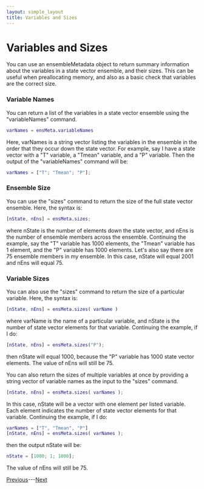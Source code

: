 ```yaml
---
layout: simple_layout
title: Variables and Sizes
---
```


# Variables and Sizes

You can use an ensembleMetadata object to return summary information about the variables in a state vector ensemble, and their sizes. This can be useful when preallocating memory, and also as a basic check that variables are the correct size.

### Variable Names
You can return a list of the variables in a state vector ensemble using the "variableNames" command.
```matlab
varNames = ensMeta.variableNames
```

Here, varNames is a string vector listing the variables in the ensemble in the order that they occur down the state vector. For example, say I have a state vector with a "T" variable, a "Tmean" variable, and a "P" variable. Then the output of the "variableNames" command will be:
```matlab
varNames = ["T"; "Tmean"; "P"];
```

### Ensemble Size
You can use the "sizes" command to return the size of the full state vector ensemble. Here, the syntax is:
```matlab
[nState, nEns] = ensMeta.sizes;
```
where nState is the number of elements down the state vector, and nEns is the number of ensemble members across the ensemble. Continuing the example, say the "T" variable has 1000 elements, the "Tmean" variable has 1 element, and the "P" variable has 1000 elements. Let's also say there are 75 ensemble members in my ensemble. In this case, nState will equal 2001 and nEns will equal 75.

### Variable Sizes
You can also use the "sizes" command to return the size of a particular variable. Here, the syntax is:
```matlab
[nState, nEns] = ensMeta.sizes( varName )
```
where varName is the name of a particular variable, and nState is the number of state vector elements for that variable. Continuing the example, if I do:
```matlab
[nState, nEns] = ensMeta.sizes("P");
```
then nState will equal 1000, because the "P" variable has 1000 state vector elements. The value of nEns will still be 75.

You can also return the sizes of multiple variables at once by providing a string vector of variable names as the input to the "sizes" command.
```matlab
[nState, nEns] = ensMeta.sizes( varNames );
```
In this case, nState will be a vector with one element per listed variable. Each element indicates the number of state vector elements for that variable. Continuing the example, if I do:
```matlab
varNames = ["T", "Tmean", "P"]
[nState, nEns] = ensMeta.sizes( varNames );
```
then the output nState will be:
```matlab
nState = [1000; 1; 1000];
```
The value of nEns will still be 75.

[Previous](meta-object)---[Next](regrid)
